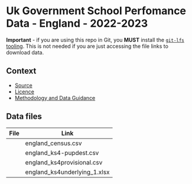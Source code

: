 # Uk Government School Perfomance Data - England - 2022-2023

**Important** - if you are using this repo in Git, you **MUST** install the [`git-lfs`  tooling](https://github.com/git-lfs/git-lfs/wiki/Tutorial). This is not needed if you are just accessing the file links to download data.

## Context

- [Source](https://www.compare-school-performance.service.gov.uk/)
- [Licence](https://www.nationalarchives.gov.uk/doc/open-government-licence/version/3/)
- [Methodology and Data Guidance](https://www.gov.uk/government/collections/school-and-college-performance-measures)

## Data files

|File|Link|
|----|----|
||england_census.csv|
||england_ks4-pupdest.csv|
||england_ks4provisional.csv|
||england_ks4underlying_1.xlsx|
